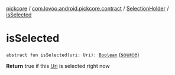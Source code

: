 [pickcore](../../index.md) / [com.lovoo.android.pickcore.contract](../index.md) / [SelectionHolder](index.md) / [isSelected](./is-selected.md)

# isSelected

`abstract fun isSelected(uri: Uri): `[`Boolean`](https://kotlinlang.org/api/latest/jvm/stdlib/kotlin/-boolean/index.html) [(source)](https://github.com/lovoo/android-pickpic/blob/master/pickcore/pickcore/src/main/kotlin/com/lovoo/android/pickcore/contract/SelectionHolder.kt#L39)

**Return**
true if this [Uri](#) is selected right now

